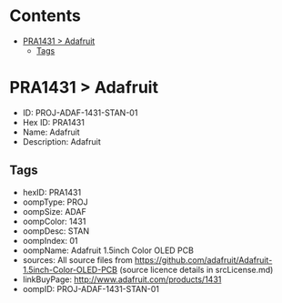 



Contents
========

* [PRA1431 > Adafruit](#pra1431--adafruit)
	* [Tags](#tags)

# PRA1431 > Adafruit

- ID: PROJ-ADAF-1431-STAN-01
- Hex ID: PRA1431
- Name: Adafruit
- Description: Adafruit

## Tags

- hexID: PRA1431
- oompType: PROJ
- oompSize: ADAF
- oompColor: 1431
- oompDesc: STAN
- oompIndex: 01
- oompName: Adafruit 1.5inch Color OLED PCB
- sources: All source files from https://github.com/adafruit/Adafruit-1.5inch-Color-OLED-PCB (source licence details in srcLicense.md)
- linkBuyPage: http://www.adafruit.com/products/1431
- oompID: PROJ-ADAF-1431-STAN-01
